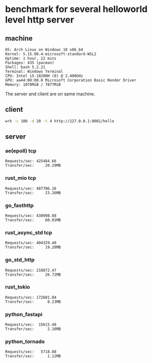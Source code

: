 # benchmark for several helloworld level http server

## machine

```
OS: Arch Linux on Windows 10 x86_64
Kernel: 5.15.90.4-microsoft-standard-WSL2
Uptime: 1 hour, 22 mins
Packages: 435 (pacman)
Shell: bash 5.2.21
Terminal: Windows Terminal
CPU: Intel i5-10200H (8) @ 2.400GHz
GPU: aa44:00:00.0 Microsoft Corporation Basic Render Driver
Memory: 1070MiB / 7877MiB
```

The server and client are on same machine.

## client

```bash
wrk -c 100 -d 20 -t 4 http://127.0.0.1:8081/hello
```

## server

### ae(epoll) tcp

```
Requests/sec: 425484.66
Transfer/sec:     20.29MB
```

### rust_mio tcp

```
Requests/sec: 487706.16
Transfer/sec:     23.26MB
```

### go_fasthttp

```
Requests/sec: 430998.88
Transfer/sec:     60.01MB
```

### rust_async_std tcp

```
Requests/sec: 404329.40
Transfer/sec:     19.28MB
```

### go_std_http

```
Requests/sec: 218872.47
Transfer/sec:     26.72MB
```

### rust_tokio

```
Requests/sec: 172601.84
Transfer/sec:      8.23MB
```

### python_fastapi

```
Requests/sec:  15615.48
Transfer/sec:      2.16MB
```

### python_tornado

```
Requests/sec:   5718.08
Transfer/sec:      1.12MB
```
